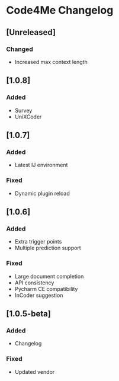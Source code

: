 <!-- Keep a Changelog guide -> https://keepachangelog.com -->

# Code4Me Changelog

## [Unreleased]
### Changed
- Increased max context length

## [1.0.8]
### Added
- Survey
- UniXCoder

## [1.0.7]
### Added
- Latest IJ environment

### Fixed
- Dynamic plugin reload

## [1.0.6]
### Added
- Extra trigger points
- Multiple prediction support

### Fixed
- Large document completion
- API consistency
- Pycharm CE compatibility
- InCoder suggestion

## [1.0.5-beta]
### Added
- Changelog

### Fixed
- Updated vendor